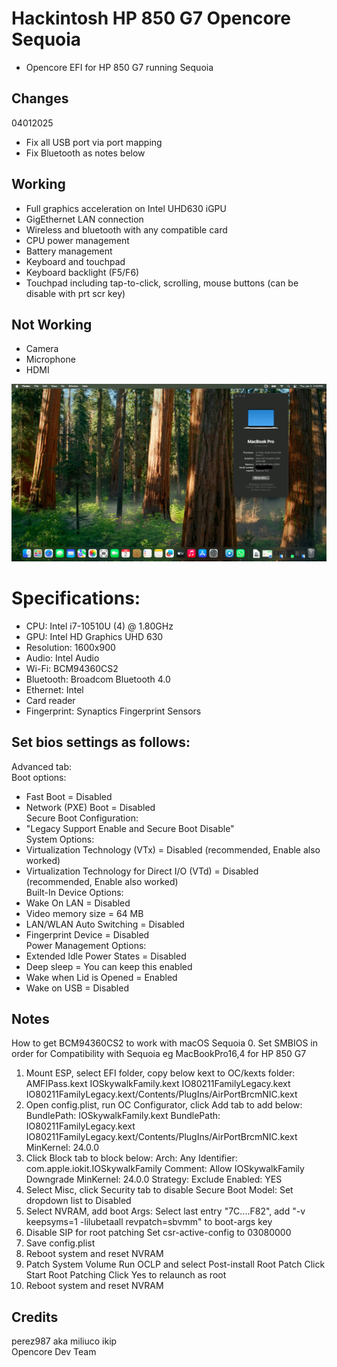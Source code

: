 # Hackintosh HP 850 G7 Opencore Sequoia
* Opencore EFI for HP 850 G7 running Sequoia

## Changes
04012025  
- Fix all USB port via port mapping 
- Fix Bluetooth as notes below 

## Working
- Full graphics acceleration on Intel UHD630 iGPU
- GigEthernet LAN connection
- Wireless and bluetooth with any compatible card
- CPU power management
- Battery management
- Keyboard and touchpad
- Keyboard backlight (F5/F6)
- Touchpad including tap-to-click, scrolling, mouse buttons (can be disable with prt scr key)

## Not Working
- Camera
- Microphone
- HDMI

![Screenshot](https://github.com/yahgoo/Hackintosh-HP-850-G7-Opencore-Sequoia/blob/main/img/Sequoia%20running%20on%20HP850G7.png)

# Specifications:
* CPU: Intel i7-10510U (4) @ 1.80GHz
* GPU: Intel HD Graphics UHD 630
* Resolution: 1600x900
* Audio: Intel Audio
* Wi-Fi: BCM94360CS2
* Bluetooth: Broadcom Bluetooth 4.0
* Ethernet: Intel
* Card reader
* Fingerprint: Synaptics Fingerprint Sensors

## Set bios settings as follows:
Advanced tab:  
Boot options:  
- Fast Boot = Disabled
- Network (PXE) Boot = Disabled  
Secure Boot Configuration:
- "Legacy Support Enable and Secure Boot Disable"  
System Options:  
- Virtualization Technology (VTx) = Disabled (recommended, Enable also worked)
- Virtualization Technology for Direct I/O (VTd) = Disabled (recommended, Enable also worked)  
Built-In Device Options:  
- Wake On LAN = Disabled
- Video memory size = 64 MB
- LAN/WLAN Auto Switching = Disabled
- Fingerprint Device = Disabled  
Power Management Options:  
- Extended Idle Power States = Disabled
- Deep sleep = You can keep this enabled
- Wake when Lid is Opened = Enabled
- Wake on USB = Disabled

## Notes  
How to get BCM94360CS2 to work with macOS Sequoia
0. Set SMBIOS in order for Compatibility with Sequoia eg MacBookPro16,4 for HP 850 G7
1. Mount ESP, select EFI folder, copy below kext to OC/kexts folder:
AMFIPass.kext
IOSkywalkFamily.kext
IO80211FamilyLegacy.kext
IO80211FamilyLegacy.kext/Contents/PlugIns/AirPortBrcmNIC.kext
2. Open config.plist, run OC Configurator, click Add tab to add below:
BundlePath: IOSkywalkFamily.kext
BundlePath: IO80211FamilyLegacy.kext
IO80211FamilyLegacy.kext/Contents/PlugIns/AirPortBrcmNIC.kext
MinKernel: 24.0.0
3. Click Block tab to block below:
Arch: Any
Identifier: com.apple.iokit.IOSkywalkFamily
Comment: Allow IOSkywalkFamily Downgrade
MinKernel: 24.0.0
Strategy: Exclude
Enabled: YES
4. Select Misc, click Security tab to disable Secure Boot Model:
Set dropdown list to Disabled
5. Select NVRAM, add boot Args:
Select last entry "7C....F82", add "-v keepsyms=1  -lilubetaall revpatch=sbvmm" to boot-args key
6. Disable SIP for root patching
Set csr-active-config to 03080000
7. Save config.plist
8. Reboot system and reset NVRAM
9. Patch System Volume
Run OCLP and select Post-install Root Patch
Click Start Root Patching
Click Yes to relaunch as root
10. Reboot system and reset NVRAM

## Credits 
perez987 aka miliuco
ikip  
Opencore Dev Team  

